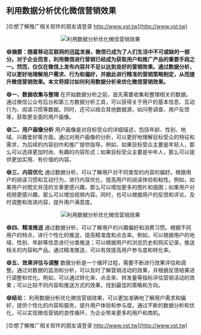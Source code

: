 ## **利用数据分析优化微信营销效果**

[😍想了解推广相关软件的朋友请登录 http://www.vst.tw](http://www.vst.tw)

 <center><img src="https://vst.tw/MP4/tuiguang/png/4.png" alt="利用数据分析优化微信营销效果"></center>

**😄摘要：随着移动互联网的迅猛发展，微信已成为了人们生活中不可或缺的一部分。对于企业而言，利用微信进行营销已经成为获取用户和推广产品的重要手段之一。然而，仅仅在微信上发布内容并不足以达到良好的营销效果。通过数据分析，可以更好地理解用户需求、行为和偏好，并据此进行精准的营销策略制定，从而提升微信营销效果。本文将探讨如何利用数据分析来优化微信营销效果。**

**😄一、数据收集与整理**
在开始数据分析之前，首先需要收集和整理相关的数据。通过微信公众号后台和第三方数据分析工具，可以获得关于用户的基本信息、互动行为、阅读习惯等数据。同时，还可以结合其他数据源，如问卷调查、用户反馈等，获取更全面的用户画像。

**😄二、用户画像分析**
用户画像是对目标受众的详细描述，包括年龄、性别、地域、兴趣爱好等方面。通过对用户画像的分析，可以更好地理解目标受众的特征和需求，为后续的内容创作和推广提供指导。例如，如果目标受众主要是年轻人，那么可以选择更加时尚、有趣的内容形式；如果目标受众主要是中年人，那么可以提供更加实用、有价值的内容。

**😄三、内容优化**
通过数据分析，可以了解用户对不同类型的内容的偏好。根据用户的阅读习惯和互动行为，进行内容优化，提高用户的阅读体验和粘性。例如，如果用户对图文并茂的文章更感兴趣，那么可以增加更多的图片和插图；如果用户对视频更感兴趣，那么可以增加视频内容。同时，也可以根据用户的反馈和评论，及时调整和改进内容，提升用户满意度。

 <center><img src="https://vst.tw/MP4/tuiguang/png/8.png" alt="利用数据分析优化微信营销效果"></center>

**😄四、精准推送**
通过数据分析，可以了解用户的兴趣偏好和消费习惯。根据不同用户的特点，进行个性化的推送，提高精准度和点击率。例如，可以根据用户的地域、性别、年龄等信息进行分类推送；可以根据用户的浏览历史和购买记录，推送相关的内容和产品。通过精准推送，可以有效提高用户参与度和转化率。

**😄五、效果评估与调整**
数据分析是一个循环过程，需要不断进行效果评估和调整。通过对数据的监测和分析，可以及时了解营销活动的效果，并根据反馈结果进行调整和优化。例如，可以通过转化率、点击率、转发量等指标评估营销活动的效果；可以比较不同内容和推送方式的效果，找到最佳的策略和方向。

**😄结论：**
利用数据分析优化微信营销效果，可以更加准确地了解用户需求和偏好，提供个性化的内容和服务，提升用户体验和参与度。通过不断的数据分析和优化，可以实现微信营销的良性循环，为企业带来更多的用户和商机。

[😍想了解推广相关软件的朋友请登录 http://www.vst.tw](http://www.vst.tw)



